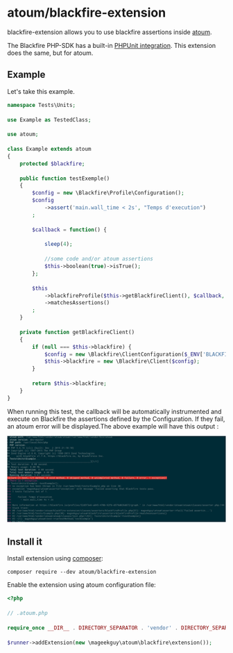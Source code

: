 # atoum/blackfire-extension

blackfire-extension allows you to use blackfire assertions inside [atoum](https://github.com/atoum/atoum).

The Blackfire PHP-SDK has a built-in [PHPUnit integration](https://blackfire.io/docs/integrations/phpunit). This extension does the same, but for atoum.

## Example

Let's take this example.

```php
namespace Tests\Units;

use Example as TestedClass;

use atoum;

class Example extends atoum
{
    protected $blackfire;

    public function testExemple()
    {
        $config = new \Blackfire\Profile\Configuration();
        $config
            ->assert('main.wall_time < 2s', "Temps d'execution")
        ;

        $callback = function() {

            sleep(4);

            //some code and/or atoum assertions
            $this->boolean(true)->isTrue();
        };

        $this
            ->blackfireProfile($this->getBlackfireClient(), $callback, $config)
            ->matchesAssertions()
        ;
    }

    private function getBlackfireClient()
    {
        if (null === $this->blackfire) {
            $config = new \Blackfire\ClientConfiguration($_ENV['BLACKFIRE_CLIENT_ID'], $_ENV['BLACKFIRE_CLIENT_TOKEN']);
            $this->blackfire = new \Blackfire\Client($config);
        }

        return $this->blackfire;
    }
}
```

When running this test, the callback will be automatically instrumented and execute on Blackfire the assertions defined by the Configuration. If they fail, an atoum error will be displayed.The above example will have this output : 

![Instrumentation result](doc/screenshot.png)


## Install it

Install extension using [composer](https://getcomposer.org):

```
composer require --dev atoum/blackfire-extension
```

Enable the extension using atoum configuration file:

```php
<?php

// .atoum.php

require_once __DIR__ . DIRECTORY_SEPARATOR . 'vendor' . DIRECTORY_SEPARATOR . 'autoload.php';

$runner->addExtension(new \mageekguy\atoum\blackfire\extension());
```


